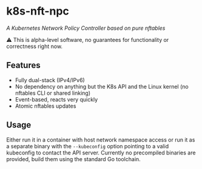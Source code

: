 # k8s-nft-npc
*A Kubernetes Network Policy Controller based on pure nftables*

:warning: This is alpha-level software, no guarantees for functionality or correctness right now.

## Features
* Fully dual-stack (IPv4/IPv6)
* No dependency on anything but the K8s API and the Linux kernel (no nftables CLI or shared linking)
* Event-based, reacts very quickly
* Atomic nftables updates

## Usage
Either run it in a container with host network namespace access or run it as a
separate binary with the `--kubeconfig` option pointing to a valid kubeconfig
to contact the API server. Currently no precompiled binaries are provided,
build them using the standard Go toolchain.
